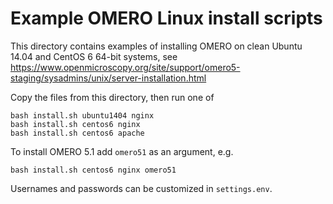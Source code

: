 Example OMERO Linux install scripts
===================================

This directory contains examples of installing OMERO on clean Ubuntu 14.04 and CentOS 6 64-bit systems, see https://www.openmicroscopy.org/site/support/omero5-staging/sysadmins/unix/server-installation.html

Copy the files from this directory, then run one of

    bash install.sh ubuntu1404 nginx
    bash install.sh centos6 nginx
    bash install.sh centos6 apache

To install OMERO 5.1 add `omero51` as an argument, e.g.

    bash install.sh centos6 nginx omero51

Usernames and passwords can be customized in `settings.env`.

